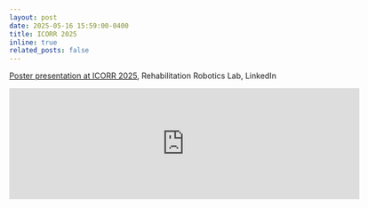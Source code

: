 ```yaml
---
layout: post
date: 2025-05-16 15:59:00-0400
title: ICORR 2025
inline: true
related_posts: false
---
```


<a href="https://www.linkedin.com/embed/feed/update/urn:li:share:7330218041982480385?collapsed=1">Poster presentation at ICORR 2025</a>, Rehabilitation Robotics Lab, LinkedIn
<iframe src="https://www.linkedin.com/embed/feed/update/urn:li:share:7330218041982480385?collapsed=1" height="200" width="630" frameborder="0" allowfullscreen="" title="Embedded post"></iframe>